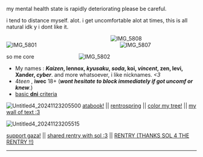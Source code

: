 my mental health state is rapidly deteriorating please be careful.

i tend to distance myself. alot. i get uncomfortable alot at times, this is all natural idk y i dont like it.


‎ ‎ ‎‎ ‎ ‎ ‎ ‎ ‎ ‎ ‎ ‎ ‎ ‎ ‎ ‎ ‎ ‎ ‎ ‎ ‎ ‎ ‎ ‎ ‎ ‎ ‎‎ ‎ ‎‎ ‎ ‎ ‎ ‎ ‎ ‎ ‎ ‎ ‎ ‎ ‎ ‎ ‎ ‎ ‎ ‎ ‎ ‎ ‎  ‎ ‎ ‎ ‎ ‎ ‎ ‎ ‎ ‎ ‎ ‎ ‎ ‎ ‎ ‎ ‎ ‎  ‎ ‎ ‎ ‎ ‎‎ ‎ ‎ ![IMG_5808](https://github.com/user-attachments/assets/aa75d245-4e45-4b4b-bc25-2246f4b5c0cd)
‎ ‎ ‎ ‎ ‎ ‎ ‎ ‎ ‎ ‎ ‎ ‎ ‎ ‎ ‎ ‎ ‎ ‎ ‎ ‎ ‎ ![IMG_5801](https://github.com/user-attachments/assets/9f6ee82a-51a6-4df4-a957-2867b5786b4f)
‎ ‎ ‎‎ ‎ ‎ ‎ ‎ ‎ ‎ ‎ ‎ ‎ ‎ ‎ ‎ ‎ ‎ ‎ ‎ ‎ ‎ ‎ ‎ ‎ ‎ ‎‎ ‎ ‎‎ ‎ ‎ ‎ ‎ ‎ ‎ ‎ ‎ ‎ ‎ ‎ ‎ ‎ ‎ ‎ ‎ ‎ ‎ ‎  ‎ ‎ ‎ ‎ ‎ ‎ ‎ ‎ ‎ ‎ ‎ ‎ ‎ ‎ ‎ ‎ ‎  ‎ ‎ ‎ ‎ ‎‎ ‎ ‎ ‎  ‎ ‎ ‎ ‎ ‎‎ ‎ ‎    ‎ ‎ ‎  ‎ ‎ ‎ ‎ ‎‎ ‎ ‎ ‎  ‎ ‎ ‎ ‎ ‎‎  ![IMG_5807](https://github.com/user-attachments/assets/c2ae8881-2e37-4656-bbb0-51ad6d4266a1)

so me core
‎ ‎ ‎ ‎ ‎‎ ‎ ‎‎ ‎ ‎ ‎ ‎ ‎ ‎ ‎ ‎ ‎ ‎ ‎ ‎ ‎ ‎ ‎ ‎ ‎ ‎ ‎ ‎‎ ‎‎ ‎ ![IMG_5802](https://github.com/user-attachments/assets/a9f147b7-1b25-4b36-8823-e5606a63998a)

- My names : ***Kaizen*, lennox, *kyusaku*, *soda*, koi, *vincent*, zen, levi, Xander, *cyber***. and more whatsoever, i like nicknames. *<3*
- 4*teen* , **iwec** 18+ (***wont hesitate to block immediately if got uncomf or knew***.)
- [basic **dni** criteria](https://dni-criteria.carrd.co) 



![Untitled4_20241123205500](https://github.com/user-attachments/assets/d84e0e76-115e-4edf-b9ff-eb7b92c4e3da)
 [atabook!](https://callmeyourangel.atabook.org/)
||
[rentrospring](https://retrospring.net/@lennxoxp)
|| 
[color my tree!](https://colormytree.me/2024/01JEB5ERZQF90G9505BHQZKS9S)
||
[my wall of text :3](https://walloftext.co/gay-men-at-your-area)

![Untitled4_20241123205515](https://github.com/user-attachments/assets/4f064217-96b9-49a2-b1ff-159398be5e60)

[support gaza!](https://rentry.co/hearts4gaza)
||
[shared rentry with sol :3](https://rentry.co/sharedbetweengays)
||
[RENTRY (THANKS SOL 4 THE RENTRY !!)](https://rentry.co/kai-angel)

---



